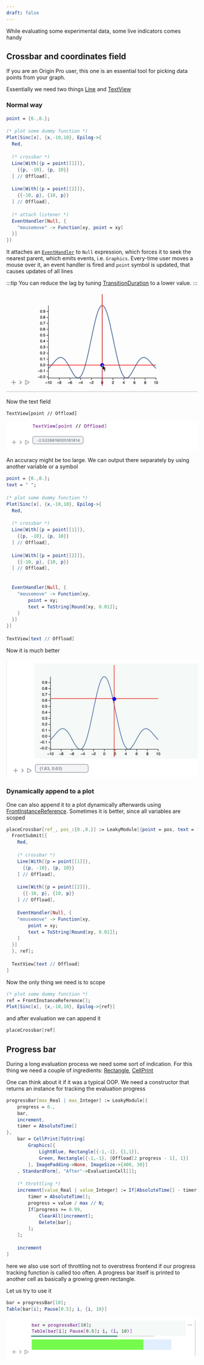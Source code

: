 ```yaml
---
draft: false
---
```

While evaluating some experimental data, some live indicators comes handy
## Crossbar and coordinates field
If you are an Origin Pro user, this one is an essential tool for picking data points from your graph.

Essentially we need two things [Line](frontend/Reference/Graphics/Line.md) and [TextView](frontend/Reference/GUI/TextView.md)

### Normal way

```mathematica title="cell 1"
point = {0.,0.};

(* plot some dummy function *)
Plot[Sinc[x], {x,-10,10}, Epilog->{
  Red,

  (* crossbar *)
  Line[With[{p = point[[1]]},
    {{p, -10}, {p, 10}}
  ] // Offload],

  Line[With[{p = point[[2]]},
    {{-10, p}, {10, p}}
  ] // Offload],

  (* attach listener *)	
  EventHandler[Null, {
    "mousemove" -> Function[xy, point = xy]
  }]
}]
```

It attaches an [`EventHandler`](frontend/Reference/Misc/Events.md#`EventHandler`) to `Null` expression, which forces it to seek the nearest parent, which emits events, i.e. `Graphics`. Every-time user moves a mouse over it, an event handler is fired and `point` symbol is updated, that causes updates of all lines

:::tip
You can reduce the lag by tuning [TransitionDuration](frontend/Reference/Graphics/TransitionDuration.md) to a lower value.
:::

![](../../../Draggable-ezgif.com-optipng.png)

Now the text field

```matheamtica title="cell 2"
TextView[point // Offload]
```

![](../../../Screenshot%202024-03-29%20at%2020.37.00.png)

An accuracy might be too large. We can output there separately by using another variable or a symbol

```mathematica
point = {0.,0.};
text = " ";

(* plot some dummy function *)
Plot[Sinc[x], {x,-10,10}, Epilog->{
  Red,

  (* crossbar *)
  Line[With[{p = point[[1]]},
    {{p, -10}, {p, 10}}
  ] // Offload],

  Line[With[{p = point[[2]]},
    {{-10, p}, {10, p}}
  ] // Offload],


  EventHandler[Null, {
    "mousemove" -> Function[xy, 
	    point = xy;
	    text = ToString[Round[xy, 0.01]];
	]
  }]
}]

TextView[text // Offload]
```

Now it is much better

![](../../../Screenshot%202024-03-29%20at%2020.38.46.png)

### Dynamically append to a plot
One can also append it to a plot dynamically afterwards using [FrontInstanceReference](frontend/Reference/Frontend%20IO/FrontInstanceReference.md). Sometimes it is better, since all variables are scoped

```mathematica
placeCrossbar[ref_, pos_:{0.,0.}] := LeakyModule[{point = pos, text = ""},
  FrontSubmit[{
    Red,

    (* crossbar *)
    Line[With[{p = point[[1]]},
      {{p, -10}, {p, 10}}
    ] // Offload],

    Line[With[{p = point[[2]]},
      {{-10, p}, {10, p}}
    ] // Offload],

    EventHandler[Null, {
    "mousemove" -> Function[xy, 
	    point = xy;
	    text = ToString[Round[xy, 0.01]];
	]
  }]
  }, ref];
  
  TextView[text // Offload]
]
```

Now the only thing we need is to scope

```mathematica title="cell 1"
(* plot some dummy function *)
ref = FrontInstanceReference[];
Plot[Sinc[x], {x,-10,10}, Epilog->{ref}]
```

and after evaluation we can append it 

```mathematica
placeCrossbar[ref]
```


## Progress bar
During a long evaluation process we need some sort of indication. For this thing we need a couple of ingredients: [Rectangle](frontend/Reference/Graphics/Rectangle.md), [CellPrint](frontend/Reference/Cells%20and%20Notebook/CellPrint.md) 

One can think about it if it was a typical OOP. We need a constructor that returns an instance for tracking the evaluation progress

```mathematica
progressBar[max_Real | max_Integer] := LeakyModule[{
	progress = 0.,
	bar,
	increment,
	timer = AbsoluteTime[]
},
	bar = CellPrint[ToString[
		Graphics[{
			LightBlue, Rectangle[{-1,-1}, {1,1}],
			Green, Rectangle[{-1,-1}, {Offload[2 progress - 1], 1}]
		}, ImagePadding->None, ImageSize->{400, 30}]
	, StandardForm], "After"->EvaluationCell[]];

	(* throttling *)
	increment[value_Real | value_Integer] := If[AbsoluteTime[] - timer > 0.1,
		timer = AbsoluteTime[];
		progress = value / max // N;
		If[progress >= 0.99, 
			ClearAll[increment];
			Delete[bar];
		];
	];

	increment
]
```

here we also use sort of throttling not to overstress frontend if our progress tracking function is called too often. A progress bar itself is printed to another cell as basically a growing green rectangle.

Let us try to use it

```mathematica
bar = progressBar[10];
Table[bar[i]; Pause[0.5]; i, {i, 10}]
```

![](../../../Screenshot%202024-03-29%20at%2020.55.44.png)

